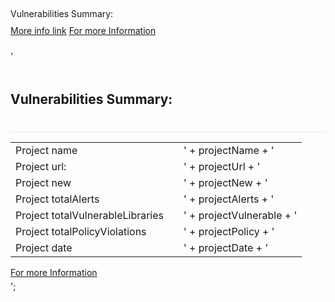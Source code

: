 <div style="padding:5px 0px">
    <span>Vulnerabilities Summary:</span>
        <div style="padding: 10px 0px">
            <a href=resultLocation>More info link</a>
            <a href="saas.whitesourcesoftware.com/Wss/WSS.html">For more Information</a>
</div>


'<div style="padding:5px 0px"> 
<H2><span>Vulnerabilities Summary:</span></H2> 
</div> <table border="0" style="border-top: 1px solid #eee;border-collapse: separate;border-spacing: 0 2px;">
<table>
  <tr>
    <td>Project name</td>
    <td>    </td>
    <td>' + projectName + '</td>
  </tr>
  <tr>
    <td>Project url:</td>
    <td></td>
    <td>' + projectUrl + '</td>
  </tr>
  <tr>
    <td>Project new</td>
    <td></td>
    <td>' + projectNew + '</td>
  </tr>
  <tr>
    <td>Project totalAlerts</td>
    <td></td>
    <td>' + projectAlerts + '</td>
  </tr>
  <tr>
    <td>Project totalVulnerableLibraries</td>
    <td></td>
    <td>' + projectVulnerable + '</td>
  </tr>
  <tr>
    <td>Project totalPolicyViolations</td>
    <td></td>
    <td>' + projectPolicy + '</td>
  </tr>
  <tr>
    <td>Project date</td>
    <td></td>
    <td>' + projectDate + '</td>
  </tr>
</table>
<a target="_blank" href="https://saas.whitesourcesoftware.com/Wss/WSS.html">For more Information</a> 
</div>';


